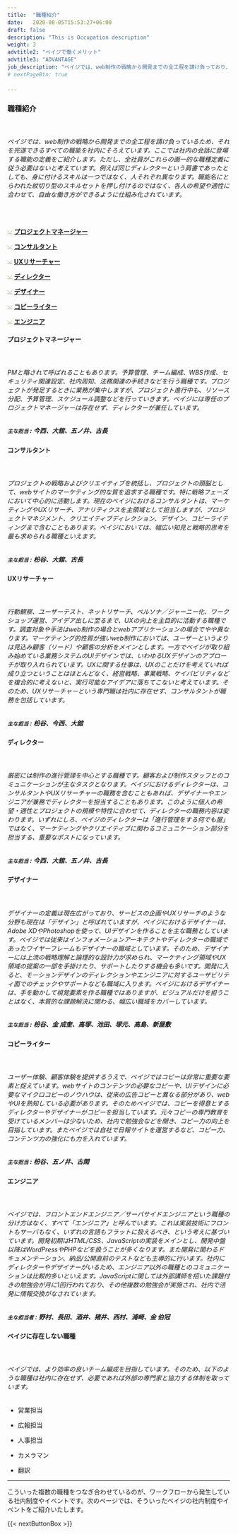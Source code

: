 ```yaml
---
title:  "職種紹介"
date:   2020-08-05T15:53:27+06:00
draft: false
description: "This is Occupation description"
weight: 3
advtitle2: "ベイジで働くメリット"
advtitle3: "ADVANTAGE"
job_description: "ベイジでは、web制作の戦略から開発までの全工程を請け負っており、それを完遂できる職能を社内にそろえています。ここでは社内の職能の定義をご紹介します。"
# nextPageBtn: true

---
```


### **職種紹介**
&nbsp;
###### ベイジでは、web制作の戦略から開発までの全工程を請け負っているため、それを完遂できるすべての職能を社内にそろえています。ここでは社内の会話に登場する職能の定義をご紹介します。ただし、全社員がこれらの画一的な職種定義に従う必要はないと考えています。例えば同じディレクターという肩書であったとしても、身に付けるスキルは一つではなく、人それぞれ異なります。職能名にとらわれた紋切り型のスキルセットを押し付けるのではなく、各人の希望や適性に合わせて、自由な働き方ができるように仕組み化されています。
&nbsp;

![Image not available](../../ico_arw_page_anchor.webp "Title")  [**プロジェクトマネージャー**](#プロジェクトマネージャー)   

![Image not available](../../ico_arw_page_anchor.webp "Title")  [**コンサルタント**](#コンサルタント)       

![Image not available](../../ico_arw_page_anchor.webp "Title")  [**UXリサーチャー**](#uxリサーチャー)       

![Image not available](../../ico_arw_page_anchor.webp "Title")  [**ディレクター**](#ディレクター)   

![Image not available](../../ico_arw_page_anchor.webp "Title")  [**デザイナー**](#デザイナー)       

![Image not available](../../ico_arw_page_anchor.webp "Title")  [**コピーライター**](#コピーライター)       

![Image not available](../../ico_arw_page_anchor.webp "Title")  [**エンジニア**](#エンジニア)       

#### **プロジェクトマネージャー**
&nbsp;
###### PMと略されて呼ばれることもあります。予算管理、チーム編成、WBS作成、セキュリティ関連設定、社内周知、法務関連の手続きなどを行う職種です。プロジェクトが発足するときに業務が集中しますが、プロジェクト進行中も、リソース分配、予算管理、スケジュール調整などを行っていきます。ベイジには専任のプロジェクトマネージャーは存在せず、ディレクターが兼任しています。
##### `主な担当` :  今西、大舘、五ノ井、古長

#### **コンサルタント**
&nbsp;
###### プロジェクトの戦略およびクリエイティブを統括し、プロジェクトの頭脳として、webサイトのマーケティング的な質を追求する職種です。特に戦略フェーズにおいて中心的に活動します。現在のベイジにおけるコンサルタントは、マーケティングやUXリサーチ、アナリティクスを主領域として担当しますが、プロジェクトマネジメント、クリエイティブディレクション、デザイン、コピーライティングまで含むこともあります。ベイジにおいては、幅広い知見と戦略的思考を最も求められる職種といえます。 
##### `主な担当` :  枌谷、大舘、古長

#### **UXリサーチャー**
&nbsp;
###### 行動観察、ユーザーテスト、ネットリサーチ、ペルソナ／ジャーニー化、ワークショップ運営、アイデア出しに至るまで、UXの向上を主目的に活動する職種です。調査対象や手法はweb制作の場合とwebアプリケーションの場合でやや異なります。マーケティング的性質が強いweb制作においては、ユーザーというよりは見込み顧客（リード）や顧客の分析をメインとします。一方でベイジが取り組み始めている業務システムのUIデザインでは、いわゆるUXデザインのアプローチが取り入れられています。UXに関する仕事は、UXのことだけを考えていれば成り立つということはほとんどなく、経営戦略、事業戦略、ケイパビリティなどを複合的に考えないと、実行可能なアイデアに落ちてこないと考えています。そのため、UXリサーチャーという専門職は社内に存在せず、コンサルタントが職務を包括しています。
##### `主な担当` :  枌谷、今西、大舘

#### **ディレクター**
&nbsp;
###### 厳密には制作の進行管理を中心とする職種です。顧客および制作スタッフとのコミュニケーションが主なタスクとなります。ベイジにおけるディレクターは、コンサルタントやUXリサーチャーの職務を含むこともあれば、デザイナーやエンジニアが兼務でディレクターを担当することもあります。このように個人の希望・適性とプロジェクトの規模や特性に合わせて、ディレクターの職務内容は変わります。いずれにしろ、ベイジのディレクターは「進行管理をする何でも屋」ではなく、マーケティングやクリエイティブに関わるコミュニケーション部分を担当する、重要なポストになっています。
##### `主な担当` : 今西、大舘、五ノ井、古長

#### **デザイナー**
&nbsp;
###### デザイナーの定義は現在広がっており、サービスの企画やUXリサーチのような分野も現在は「デザイン」と呼ばれていますが、ベイジにおけるデザイナーは、Adobe XDやPhotoshopを使って、UIデザインを作ることを主な職務としています。ベイジでは従来はインフォメーションアーキテクトやディレクターの職域であったワイヤーフレームもデザイナーの職域としています。そのため、デザイナーには上流の戦略理解と論理的な設計力が求められ、マーケティング領域やUX領域の提案の一部を手掛けたり、サポートしたりする機会も多いです。開発に入ると、モーションデザインのディレクションやエンジニアに対するユーザビリティ面でのチェックやサポートなども職域に入ります。ベイジにおけるデザイナーは、手を動かして視覚要素を作る職種ではありますが、ビジュアルだけを担うことはなく、本質的な課題解決に関わる、幅広い職域をカバーしています。
##### `主な担当` : 枌谷、金 成奎、高塚、池田、塚元、高島、新屋敷

#### **コピーライター**
&nbsp;
###### ユーザー体験、顧客体験を提供するうえで、ベイジではコピーは非常に重要な要素と捉えています。webサイトのコンテンツの必要なコピーや、UIデザインに必要なマイクロコピーのノウハウは、従来の広告コピーと異なる部分があり、webやUIを熟知している必要があります。そのためベイジでは、コピーを得意とするディレクターやデザイナーがコピーを担当しています。元々コピーの専門教育を受けているメンバーは少ないため、社内で勉強会などを開き、コピー力の向上を目指しています。またベイジでは自社で日報サイトを運営するなど、コピー力、コンテンツ力の強化にも力を入れています。
##### `主な担当` : 枌谷、五ノ井、古閑

#### **エンジニア**
&nbsp;
###### ベイジでは、フロントエンドエンジニア／サーバサイドエンジニアという職種の分け方はなく、すべて「エンジニア」と呼んでいます。これは実装技術にフロントもサーバもなく、いずれの言語もフラットに扱えるべき、という考えに基づいています。開発初期はHTML/CSS、JavaScriptの実装をメインとし、開発中盤以降はWordPressやPHPなどを扱うことが多くなります。また開発に関わるドキュメンテーション、納品/公開直前のテストなども主導的に行います。社内にディレクターやデザイナーがいるため、エンジニア以外の職種とのコミュニケーションは比較的多いといえます。JavaScriptに関しては外部講師を招いた課題付きの勉強会が月に1回行われており、その他複数の勉強会が実施され、社内で活発に情報交換がなされています。
##### `主な担当者` : 野村、長田、酒井、猪井、西村、浦崎、金 伯冠

#### **ベイジに存在しない職種**
&nbsp;
###### ベイジでは、より効率の良いチーム編成を目指しています。そのため、以下のような職種は社内に存在せず、必要であれば外部の専門家と協力する体制を取っています。



* 営業担当      
  
* 広報担当      

* 人事担当      

* カメラマン      

* 翻訳    
---

こういった複数の職種をつなぎ合わせているのが、ワークフローから発生している社内制度やイベントです。次のページでは、そういったベイジの社内制度やイベントをご紹介いたします。

{{< nextButtonBox >}}

